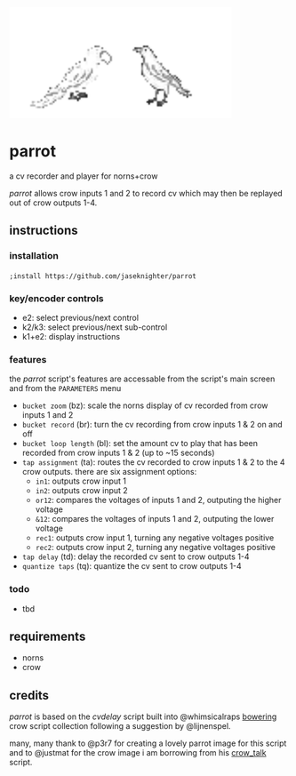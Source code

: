 <img src="https://github.com/jaseknighter/parrot/blob/main/images/birdies.png" width="400">

# parrot

a cv recorder and player for norns+crow 

*parrot* allows crow inputs 1 and 2 to record cv which may then be replayed out of crow outputs 1-4.

## instructions

### installation
`;install https://github.com/jaseknighter/parrot`

### key/encoder controls
* e2: select previous/next control
* k2/k3: select previous/next sub-control
* k1+e2: display instructions

### features
the *parrot* script's features are accessable from the script's main screen and from the `PARAMETERS` menu

* `bucket zoom` (bz): scale the norns display of cv recorded from crow inputs 1 and 2
* `bucket record` (br): turn the cv recording from crow inputs 1 & 2  on and off
* `bucket loop length` (bl): set the amount cv to play that has been recorded from crow inputs 1 & 2 (up to ~15 seconds)
* `tap assignment` (ta): routes the cv recorded to crow inputs 1 & 2 to the 4 crow outputs. there are six assignment options:
  * `in1`: outputs crow input 1
  * `in2`: outputs crow input 2
  * `or12`: compares the voltages of inputs 1 and 2, outputing the higher voltage 
  * `&12`: compares the voltages of inputs 1 and 2, outputing the lower voltage 
  * `rec1`: outputs crow input 1, turning any negative voltages positive
  * `rec2`: outputs crow input 2, turning any negative voltages positive
* `tap delay` (td): delay the recorded cv sent to crow outputs 1-4
* `quantize taps` (tq): quantize the cv sent to crow outputs 1-4 

### todo
* tbd

## requirements
* norns
* crow

## credits
*parrot* is based on the *cvdelay* script built into @whimsicalraps [bowering](https://github.com/whimsicalraps/bowering) crow script collection following a suggestion by @lijnenspel.

many, many thank to @p3r7 for creating a lovely parrot image for this script and to @justmat for the crow image i am borrowing from his [crow_talk](https://llllllll.co/t/crow-talk/41560) script.
